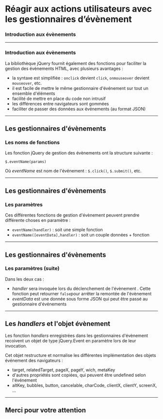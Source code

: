  
<!-- footer: Copyright 2017 © Glenn ROLLAND – Reproduction interdite -->
<!-- page_number : true -->

<link rel="stylesheet" href="../../assets/style.css" />

# Réagir aux actions utilisateurs avec les gestionnaires d’évènement

### Introduction aux évènements

<!-- 05/01 Document -->

----

### Introduction aux évènements

La bibliothèque jQuery fournit également des fonctions pour faciliter la gestion des évènements HTML, avec plusieurs avantages :

- la syntaxe est simplifiée : `onclick` devient `click`, `onmouseover` devient `mouseover`, etc.
- il est facile de mettre le même gestionnaire d'événement sur tout un ensemble d'éléments
- facilité de mettre en place du code non intrusif
- les différences entre navigateurs sont gommées
- faciliter de passer des données aux événements (au format JSON)

----

## Les gestionnaires d'évènements

### Les noms de fonctions

Les fonction jQuery de gestion des évènements ont la structure suivante :

```
$.eventName(params)
```

Où _eventName_ est nom de l'événement : `$.click()`, `$.submit()`, etc.

----

## Les gestionnaires d'évènements

### Les paramètres

Ces différentes fonctions de gestion d'évènement peuvent prendre différente choses en paramètre :

* `eventName(handler)` : soit une simple fonction
* `eventName([eventData],handler)` : soit un couple données + fonction

----

## Les gestionnaires d'évènements

### Les paramètres (suite)

Dans les deux cas :

* _handler_ sera invoquée lors du déclenchement de l'évènement . Cette fonction peut retourner `false`pour arrêter la remontée de l'évènement
* _eventData_ est une donnée sous forme JSON qui peut être passé au gestionnaire d'événements

----

## Les _handlers_ et l'objet évènement

Les fonction _handlers_ enregistrées dans les gestionnaires d'évènement recoivent un objet de type jQuery.Event en paramètre lors de leur invocation.

Cet objet restructure et normalise les différentes implémentation des objets événement des navigateurs :

- target, relatedTarget, pageX, pageY, wich, metaKey 
- d'autres propriétés sont copiées, qui peuvent être undefined selon l'événement
- altKey, bubbles, button, cancelable, charCode, clientX, clientY, screenX, ...

---

## Merci pour votre attention
